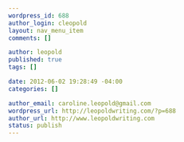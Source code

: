 ```yaml
--- 
wordpress_id: 688
author_login: cleopold
layout: nav_menu_item
comments: []

author: leopold
published: true
tags: []

date: 2012-06-02 19:28:49 -04:00
categories: []

author_email: caroline.leopold@gmail.com
wordpress_url: http://leopoldwriting.com/?p=688
author_url: http://www.leopoldwriting.com
status: publish
---
```

 
